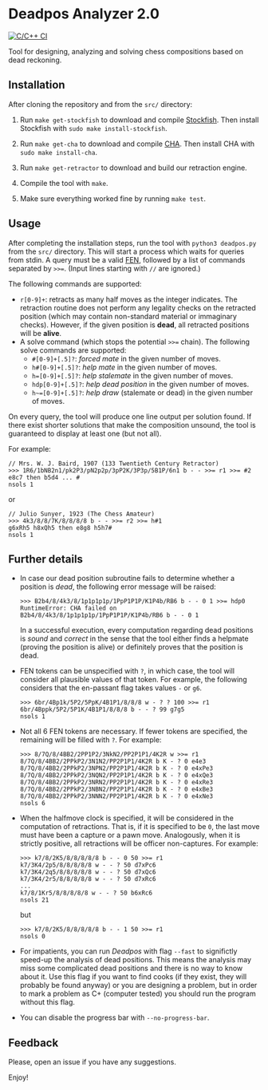 # Deadpos Analyzer 2.0

[![C/C++ CI](https://github.com/miguel-ambrona/deadpos/actions/workflows/c-cpp.yml/badge.svg?branch=master)](https://github.com/miguel-ambrona/deadpos/actions/workflows/c-cpp.yml)

Tool for designing, analyzing and solving chess compositions based on
dead reckoning.

## Installation

After cloning the repository and from the `src/` directory:

1. Run `make get-stockfish` to download and compile
[Stockfish](https://github.com/official-stockfish/Stockfish).
Then install Stockfish with `sudo make install-stockfish`.

2. Run `make get-cha` to download and compile
[CHA](https://github.com/miguel-ambrona/D3-Chess).
Then install CHA with `sudo make install-cha`.

3. Run `make get-retractor` to download and build our retraction engine.

4. Compile the tool with `make`.

5. Make sure everything worked fine by running `make test`.

## Usage

After completing the installation steps, run the tool with
`python3 deadpos.py` from the `src/` directory.
This will start a process which waits for queries from stdin.
A query must be a valid
[FEN](https://en.wikipedia.org/wiki/Forsyth%E2%80%93Edwards_Notation),
followed by a list of commands separated by `>>=`.
(Input lines starting with `//` are ignored.)

The following commands are supported:
 - `r[0-9]+`: retracts as many half moves as the integer indicates.
    The retraction routine does not perform any legality checks on the
    retracted position (which may contain non-standard material or immaginary
    checks). However, if the given position is **dead**, all retracted positions
    will be **alive**.
 - A solve command (which stops the potential `>>=` chain). The following solve
   commands are supported:
     - `#[0-9]+[.5]?`: *forced mate* in the given number of moves.
     - `h#[0-9]+[.5]?`: *help mate* in the given number of moves.
     - `h=[0-9]+[.5]?`: *help stalemate* in the given number of moves.
     - `hdp[0-9]+[.5]?`: *help dead position* in the given number of moves.
     - `h~=[0-9]+[.5]?`: *help draw* (stalemate or dead) in the given number of moves.

On every query, the tool will produce one line output per solution found.
If there exist shorter solutions that make the composition unsound, the tool
is guaranteed to display at least one (but not all).

For example:
```
// Mrs. W. J. Baird, 1907 (133 Twentieth Century Retractor)
>>> 1R6/1bNB2n1/pk2P3/pN2p2p/3pP2K/3P3p/5B1P/6n1 b - - >>= r1 >>= #2
e8c7 then b5d4 ... #
nsols 1
```
or
```
// Julio Sunyer, 1923 (The Chess Amateur)
>>> 4k3/8/8/7K/8/8/8/8 b - - >>= r2 >>= h#1
g6xRh5 h8xQh5 then e8g8 h5h7#
nsols 1
```

## Further details

- In case our dead position subroutine fails to determine whether a position
  is *dead*, the following error message will be raised:
  ```
  >>> B2b4/8/4k3/8/1p1p1p1p/1PpP1P1P/K1P4b/RB6 b - - 0 1 >>= hdp0
  RuntimeError: CHA failed on B2b4/8/4k3/8/1p1p1p1p/1PpP1P1P/K1P4b/RB6 b - - 0 1
  ```
  In a successful execution, every computation regarding dead positions is
  *sound* and *correct* in the sense that the tool either finds a helpmate
  (proving the position is alive) or definitely proves that the position is dead.

- FEN tokens can be unspecified with `?`, in which case, the tool will consider
  all plausible values of that token. For example, the following considers that
  the en-passant flag takes values `-` or `g6`.
  ```
  >>> 6br/4Bp1k/5P2/5PpK/4B1P1/8/8/8 w - ? ? 100 >>= r1
  6br/4Bppk/5P2/5P1K/4B1P1/8/8/8 b - - ? 99 g7g5
  nsols 1
  ```

- Not all 6 FEN tokens are necessary. If fewer tokens are specified, the
  remaining will be filled with `?`. For example:
  ```
  >>> 8/7Q/8/4BB2/2PP1P2/3NkN2/PP2P1P1/4K2R w >>= r1
  8/7Q/8/4BB2/2PPkP2/3N1N2/PP2P1P1/4K2R b K - ? 0 e4e3
  8/7Q/8/4BB2/2PPkP2/3NPN2/PP2P1P1/4K2R b K - ? 0 e4xPe3
  8/7Q/8/4BB2/2PPkP2/3NQN2/PP2P1P1/4K2R b K - ? 0 e4xQe3
  8/7Q/8/4BB2/2PPkP2/3NRN2/PP2P1P1/4K2R b K - ? 0 e4xRe3
  8/7Q/8/4BB2/2PPkP2/3NBN2/PP2P1P1/4K2R b K - ? 0 e4xBe3
  8/7Q/8/4BB2/2PPkP2/3NNN2/PP2P1P1/4K2R b K - ? 0 e4xNe3
  nsols 6
  ```

- When the halfmove clock is specified, it will be considered in the computation
  of retractions. That is, if it is specified to be `0`, the last move must have
  been a capture or a pawn move. Analogously, when it is strictly positive, all
  retractions will be officer non-captures.
  For example:
  ```
  >>> k7/8/2K5/8/8/8/8/8 b - - 0 50 >>= r1
  k7/3K4/2p5/8/8/8/8/8 w - - ? 50 d7xPc6
  k7/3K4/2q5/8/8/8/8/8 w - - ? 50 d7xQc6
  k7/3K4/2r5/8/8/8/8/8 w - - ? 50 d7xRc6
  ...
  k7/8/1Kr5/8/8/8/8/8 w - - ? 50 b6xRc6
  nsols 21
  ```
  but
  ```
  >>> k7/8/2K5/8/8/8/8/8 b - - 1 50 >>= r1
  nsols 0
  ```

- For impatients, you can run *Deadpos* with flag `--fast` to significtly
  speed-up the analysis of dead positions. This means the analysis may miss
  some complicated dead positions and there is no way to know about it.
  Use this flag if you want to find cooks (if they exist, they will probably
  be found anyway) or you are designing a problem, but in order to mark a
  problem as C+ (computer tested) you should run the program without this flag.

- You can disable the progress bar with `--no-progress-bar`.

## Feedback

Please, open an issue if you have any suggestions.

Enjoy!
